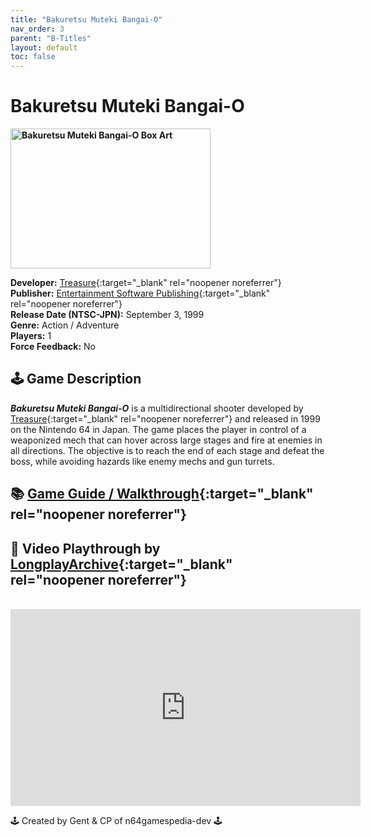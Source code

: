 ```yaml
---
title: "Bakuretsu Muteki Bangai-O"
nav_order: 3
parent: "B-Titles"
layout: default
toc: false
---
```


# Bakuretsu Muteki Bangai-O
<b>
<img src="https://images.launchbox-app.com/74d48bdd-e726-42bb-811d-fed9a2e0de1b.png" alt="Bakuretsu Muteki Bangai-O Box Art" style="object-fit:cover;width:320px;height:224px"/>
</b>

**Developer:** [Treasure](https://en.wikipedia.org/wiki/Treasure_(company)){:target="_blank" rel="noopener noreferrer"}  
**Publisher:** [Entertainment Software Publishing](https://en.wikipedia.org/wiki/Entertainment_Software_Publishing){:target="_blank" rel="noopener noreferrer"}  
**Release Date (NTSC-JPN):** September 3, 1999  
**Genre:** Action / Adventure  
**Players:** 1  
**Force Feedback:** No

## 🕹️ Game Description
<em><strong>Bakuretsu Muteki Bangai-O</strong></em> is a multidirectional shooter developed by [Treasure](https://en.wikipedia.org/wiki/Treasure_(company)){:target="_blank" rel="noopener noreferrer"} and released in 1999 on the Nintendo 64 in Japan. The game places the player in control of a weaponized mech that can hover across large stages and fire at enemies in all directions. The objective is to reach the end of each stage and defeat the boss, while avoiding hazards like enemy mechs and gun turrets.

## 📚 [Game Guide / Walkthrough](https://gamefaqs.gamespot.com/n64/196684-bakuretsu-muteki-bangai-o/faqs/3682){:target="_blank" rel="noopener noreferrer"}

## 🎥 Video Playthrough by [LongplayArchive](https://www.youtube.com/channel/UCM8XzXipyTsylZ_WsGKmdKQ){:target="_blank" rel="noopener noreferrer"}  
<br />
<iframe width="560" height="315" src="https://www.youtube.com/embed/0-_GceVQxq0" title="Bakuretsu Muteki Bangai-O Longplay" frameborder="0" allowfullscreen></iframe>

🕹️ Created by Gent & CP of n64gamespedia-dev 🕹️

<!-- Vault Format: n64gamespedia-dev -->
<!-- Protocol Source: _vault-specs/format-protocol.md -->
